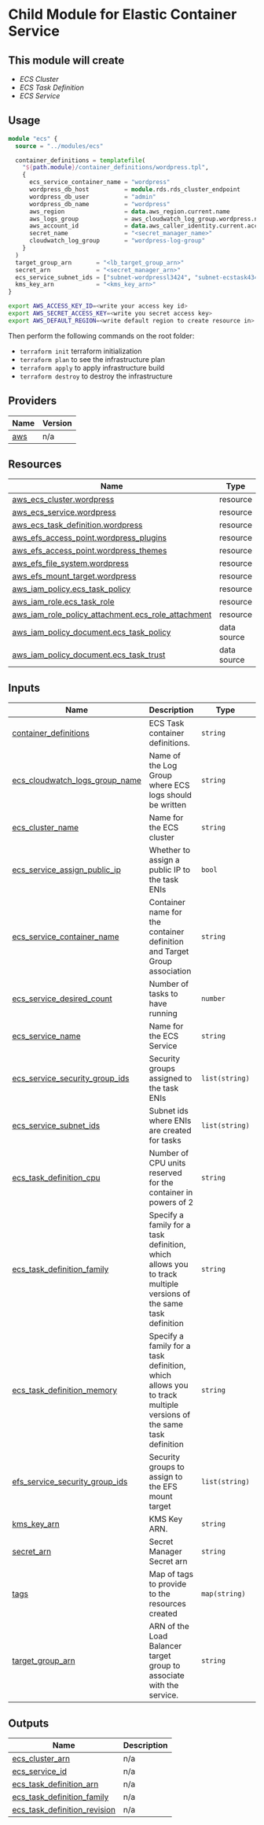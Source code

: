 # **Child Module for Elastic Container Service**
## This module will create
- _ECS Cluster_
- _ECS Task Definition_
- _ECS Service_

## Usage
```terraform
module "ecs" {
  source = "../modules/ecs"

  container_definitions = templatefile(
    "${path.module}/container_definitions/wordpress.tpl",
    {
      ecs_service_container_name = "wordpress"
      wordpress_db_host          = module.rds.rds_cluster_endpoint
      wordpress_db_user          = "admin"
      wordpress_db_name          = "wordpress"
      aws_region                 = data.aws_region.current.name
      aws_logs_group             = aws_cloudwatch_log_group.wordpress.name
      aws_account_id             = data.aws_caller_identity.current.account_id
      secret_name                = "<secret_manager_name>"
      cloudwatch_log_group       = "wordpress-log-group"
    }
  )
  target_group_arn       = "<lb_target_group_arn>"
  secret_arn             = "<secret_manager_arn>"
  ecs_service_subnet_ids = ["subnet-wordpressl3424", "subnet-ecstask4343"]
  kms_key_arn            = "<kms_key_arn>"
}
```

```bash
export AWS_ACCESS_KEY_ID=<write your access key id>
export AWS_SECRET_ACCESS_KEY=<write you secret access key>
export AWS_DEFAULT_REGION=<write default region to create resource in>
```

Then perform the following commands on the root folder:
- `terraform init` terraform initialization
- `terraform plan` to see the infrastructure plan
- `terraform apply` to apply infrastructure build
- `terraform destroy` to destroy the infrastructure

## Providers

| Name | Version |
|------|---------|
| <a name="provider_aws"></a> [aws](#provider\_aws) | n/a |



## Resources

| Name | Type |
|------|------|
| [aws_ecs_cluster.wordpress](https://registry.terraform.io/providers/hashicorp/aws/latest/docs/resources/ecs_cluster) | resource |
| [aws_ecs_service.wordpress](https://registry.terraform.io/providers/hashicorp/aws/latest/docs/resources/ecs_service) | resource |
| [aws_ecs_task_definition.wordpress](https://registry.terraform.io/providers/hashicorp/aws/latest/docs/resources/ecs_task_definition) | resource |
| [aws_efs_access_point.wordpress_plugins](https://registry.terraform.io/providers/hashicorp/aws/latest/docs/resources/efs_access_point) | resource |
| [aws_efs_access_point.wordpress_themes](https://registry.terraform.io/providers/hashicorp/aws/latest/docs/resources/efs_access_point) | resource |
| [aws_efs_file_system.wordpress](https://registry.terraform.io/providers/hashicorp/aws/latest/docs/resources/efs_file_system) | resource |
| [aws_efs_mount_target.wordpress](https://registry.terraform.io/providers/hashicorp/aws/latest/docs/resources/efs_mount_target) | resource |
| [aws_iam_policy.ecs_task_policy](https://registry.terraform.io/providers/hashicorp/aws/latest/docs/resources/iam_policy) | resource |
| [aws_iam_role.ecs_task_role](https://registry.terraform.io/providers/hashicorp/aws/latest/docs/resources/iam_role) | resource |
| [aws_iam_role_policy_attachment.ecs_role_attachment](https://registry.terraform.io/providers/hashicorp/aws/latest/docs/resources/iam_role_policy_attachment) | resource |
| [aws_iam_policy_document.ecs_task_policy](https://registry.terraform.io/providers/hashicorp/aws/latest/docs/data-sources/iam_policy_document) | data source |
| [aws_iam_policy_document.ecs_task_trust](https://registry.terraform.io/providers/hashicorp/aws/latest/docs/data-sources/iam_policy_document) | data source |

## Inputs

| Name | Description | Type | Default | Required |
|------|-------------|------|---------|:--------:|
| <a name="input_container_definitions"></a> [container\_definitions](#input\_container\_definitions) | ECS Task container definitions. | `string` | n/a | yes |
| <a name="input_ecs_cloudwatch_logs_group_name"></a> [ecs\_cloudwatch\_logs\_group\_name](#input\_ecs\_cloudwatch\_logs\_group\_name) | Name of the Log Group where ECS logs should be written | `string` | `"/ecs/wordpress"` | no |
| <a name="input_ecs_cluster_name"></a> [ecs\_cluster\_name](#input\_ecs\_cluster\_name) | Name for the ECS cluster | `string` | `"wordpress_cluster"` | no |
| <a name="input_ecs_service_assign_public_ip"></a> [ecs\_service\_assign\_public\_ip](#input\_ecs\_service\_assign\_public\_ip) | Whether to assign a public IP to the task ENIs | `bool` | `false` | no |
| <a name="input_ecs_service_container_name"></a> [ecs\_service\_container\_name](#input\_ecs\_service\_container\_name) | Container name for the container definition and Target Group association | `string` | `"wordpress"` | no |
| <a name="input_ecs_service_desired_count"></a> [ecs\_service\_desired\_count](#input\_ecs\_service\_desired\_count) | Number of tasks to have running | `number` | `2` | no |
| <a name="input_ecs_service_name"></a> [ecs\_service\_name](#input\_ecs\_service\_name) | Name for the ECS Service | `string` | `"wordpress"` | no |
| <a name="input_ecs_service_security_group_ids"></a> [ecs\_service\_security\_group\_ids](#input\_ecs\_service\_security\_group\_ids) | Security groups assigned to the task ENIs | `list(string)` | `[]` | no |
| <a name="input_ecs_service_subnet_ids"></a> [ecs\_service\_subnet\_ids](#input\_ecs\_service\_subnet\_ids) | Subnet ids where ENIs are created for tasks | `list(string)` | n/a | yes |
| <a name="input_ecs_task_definition_cpu"></a> [ecs\_task\_definition\_cpu](#input\_ecs\_task\_definition\_cpu) | Number of CPU units reserved for the container in powers of 2 | `string` | `"1024"` | no |
| <a name="input_ecs_task_definition_family"></a> [ecs\_task\_definition\_family](#input\_ecs\_task\_definition\_family) | Specify a family for a task definition, which allows you to track multiple versions of the same task definition | `string` | `"wordpress-family"` | no |
| <a name="input_ecs_task_definition_memory"></a> [ecs\_task\_definition\_memory](#input\_ecs\_task\_definition\_memory) | Specify a family for a task definition, which allows you to track multiple versions of the same task definition | `string` | `"2048"` | no |
| <a name="input_efs_service_security_group_ids"></a> [efs\_service\_security\_group\_ids](#input\_efs\_service\_security\_group\_ids) | Security groups to assign to the EFS mount target | `list(string)` | `[]` | no |
| <a name="input_kms_key_arn"></a> [kms\_key\_arn](#input\_kms\_key\_arn) | KMS Key ARN. | `string` | `null` | no |
| <a name="input_secret_arn"></a> [secret\_arn](#input\_secret\_arn) | Secret Manager Secret arn | `string` | `null` | no |
| <a name="input_tags"></a> [tags](#input\_tags) | Map of tags to provide to the resources created | `map(string)` | `{}` | no |
| <a name="input_target_group_arn"></a> [target\_group\_arn](#input\_target\_group\_arn) | ARN of the Load Balancer target group to associate with the service. | `string` | n/a | yes |

## Outputs

| Name | Description |
|------|-------------|
| <a name="output_ecs_cluster_arn"></a> [ecs\_cluster\_arn](#output\_ecs\_cluster\_arn) | n/a |
| <a name="output_ecs_service_id"></a> [ecs\_service\_id](#output\_ecs\_service\_id) | n/a |
| <a name="output_ecs_task_definition_arn"></a> [ecs\_task\_definition\_arn](#output\_ecs\_task\_definition\_arn) | n/a |
| <a name="output_ecs_task_definition_family"></a> [ecs\_task\_definition\_family](#output\_ecs\_task\_definition\_family) | n/a |
| <a name="output_ecs_task_definition_revision"></a> [ecs\_task\_definition\_revision](#output\_ecs\_task\_definition\_revision) | n/a |
